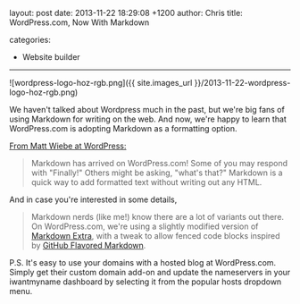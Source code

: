 layout: post
date: 2013-11-22 18:29:08 +1200
author: Chris
title: WordPress.com, Now With Markdown

categories:
  - Website builder

----

![wordpress-logo-hoz-rgb.png]({{ site.images_url }}/2013-11-22-wordpress-logo-hoz-rgb.png)

<!-- excerpt -->

We haven't talked about Wordpress much in the past, but we're big fans of using Markdown for writing on the web. And now, we're happy to learn that WordPress.com is adopting Markdown as a formatting option.

<!-- /excerpt -->

[From Matt Wiebe at WordPress:](http://en.blog.wordpress.com/2013/11/19/markdown/)

> Markdown has arrived on WordPress.com! Some of you may respond with "Finally!" Others might be asking, "what's that?" Markdown is a quick way to add formatted text without writing out any HTML.

And in case you're interested in some details, 

> Markdown nerds (like me!) know there are a lot of variants out there. On WordPress.com, we're using a slightly modified version of [Markdown Extra](http://michelf.ca/projects/php-markdown/extra/), with a tweak to allow fenced code blocks inspired by [GitHub Flavored Markdown](https://help.github.com/articles/github-flavored-markdown).

P.S. It's easy to use your domains with a hosted blog at WordPress.com. Simply get their custom domain add-on and update the nameservers in your iwantmyname dashboard by selecting it from the popular hosts dropdown menu.
